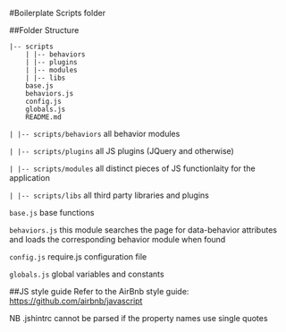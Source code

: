 #Boilerplate Scripts folder

##Folder Structure

    |-- scripts
        | |-- behaviors
        | |-- plugins
        | |-- modules
        | |-- libs
        base.js
        behaviors.js
        config.js
        globals.js
        README.md


`| |-- scripts/behaviors` all behavior modules

`| |-- scripts/plugins` all JS plugins (JQuery and otherwise) 

`| |-- scripts/modules` all distinct pieces of JS functionlaity for the application

`| |-- scripts/libs` all third party libraries and plugins

`base.js` base functions

`behaviors.js` this module searches the page for data-behavior attributes and loads the corresponding behavior module when found

`config.js` require.js configuration file

`globals.js` global variables and constants

##JS style guide
Refer to the AirBnb style guide:
https://github.com/airbnb/javascript

NB .jshintrc cannot be parsed if the property names use single quotes